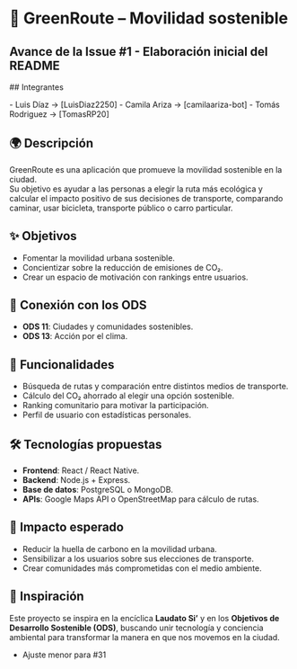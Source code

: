 # 🚴 GreenRoute – Movilidad sostenible

## Avance de la Issue #1 - Elaboración inicial del README

\## Integrantes



\- Luis Díaz → \[LuisDiaz2250]
\- Camila Ariza → \[camilaariza-bot]
\- Tomás Rodriguez → \[TomasRP20]

## 🌍 Descripción

GreenRoute es una aplicación que promueve la movilidad sostenible en la ciudad.  
Su objetivo es ayudar a las personas a elegir la ruta más ecológica y calcular el impacto positivo de sus decisiones de transporte, comparando caminar, usar bicicleta, transporte público o carro particular.

## ✨ Objetivos

* Fomentar la movilidad urbana sostenible.
* Concientizar sobre la reducción de emisiones de CO₂.
* Crear un espacio de motivación con rankings entre usuarios.



## 🎯 Conexión con los ODS

* **ODS 11**: Ciudades y comunidades sostenibles.
* **ODS 13**: Acción por el clima.

## 🚀 Funcionalidades

* Búsqueda de rutas y comparación entre distintos medios de transporte.
* Cálculo del CO₂ ahorrado al elegir una opción sostenible.
* Ranking comunitario para motivar la participación.
* Perfil de usuario con estadísticas personales.

## 🛠️ Tecnologías propuestas

* **Frontend**: React / React Native.
* **Backend**: Node.js + Express.
* **Base de datos**: PostgreSQL o MongoDB.
* **APIs**: Google Maps API o OpenStreetMap para cálculo de rutas.

## 🌱 Impacto esperado

* Reducir la huella de carbono en la movilidad urbana.
* Sensibilizar a los usuarios sobre sus elecciones de transporte.
* Crear comunidades más comprometidas con el medio ambiente.

## 📖 Inspiración

Este proyecto se inspira en la encíclica **Laudato Si’** y en los **Objetivos de Desarrollo Sostenible (ODS)**, buscando unir tecnología y conciencia ambiental para transformar la manera en que nos movemos en la ciudad.

- Ajuste menor para #31
